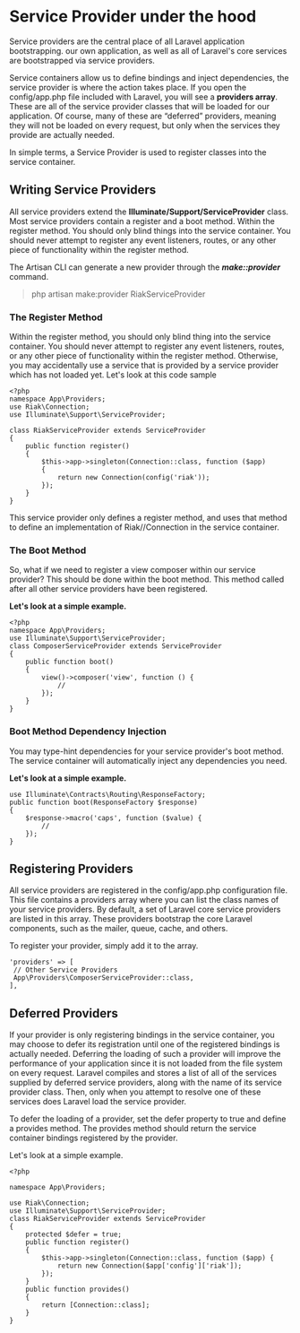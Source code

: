 # Service Provider under the hood

Service providers are the central place of all Laravel application bootstrapping. our own application, as well as all of Laravel's core services are bootstrapped via service providers.


Service containers allow us to define bindings and inject dependencies, the service provider is where the action takes place. If you open the config/app.php file included with Laravel, you will see a  **providers array**. These are all of the service provider classes that will be loaded for our application. Of course, many of these are “deferred” providers, meaning they will not be loaded on every request, but only when the services they provide are actually needed.

In simple terms, a Service Provider is used to register classes into the service container.

## Writing Service Providers

All service providers extend the **Illuminate/Support/ServiceProvider** class. Most service providers contain a register and a boot method. Within the register method. You should only blind things into the service container. You should never attempt to register any event listeners, routes, or any other piece of functionality within the register method.

The Artisan CLI can generate a new provider through the ***make::provider*** command.

> php artisan make:provider RiakServiceProvider

### The Register Method

Within the register method, you should only blind thing into the service container. You should never attempt to register any event listeners, routes, or any other piece of functionality within the register method. Otherwise, you may accidentally use a service that is provided by a service provider which has not loaded yet. Let's look at this code sample

```
<?php
namespace App\Providers;
use Riak\Connection;
use Illuminate\Support\ServiceProvider;

class RiakServiceProvider extends ServiceProvider
{
    public function register()
    {
        $this->app->singleton(Connection::class, function ($app)
        {
            return new Connection(config('riak'));
        });
    }
}
```
This service provider only defines a register method, and uses that method to define an implementation of Riak//Connection in the service container.

### The Boot Method
So, what if we need to register a view composer within our service provider? This should be done within the boot method. This method called after all other service providers have been registered.

**Let's look at a simple example.**
```
<?php
namespace App\Providers;
use Illuminate\Support\ServiceProvider;
class ComposerServiceProvider extends ServiceProvider
{
    public function boot()
    {
        view()->composer('view', function () {
            //
        });
    }
}
```
### Boot Method Dependency Injection
You may type-hint dependencies for your service provider's boot method. The service container will automatically inject any dependencies you need.

**Let's look at a simple example.**
```
use Illuminate\Contracts\Routing\ResponseFactory;
public function boot(ResponseFactory $response)
{
    $response->macro('caps', function ($value) {
        //
    });
}
```

## Registering Providers
All service providers are registered in the config/app.php configuration file. This file contains a providers array where you can list the class names of your service providers. By default, a set of Laravel core service providers are listed in this array. These providers bootstrap the core Laravel components, such as the mailer, queue, cache, and others.

To register your provider, simply add it to the array.
```
'providers' => [
 // Other Service Providers
 App\Providers\ComposerServiceProvider::class,
],
```
## Deferred Providers
If your provider is only registering bindings in the service container, you may choose to defer its registration until one of the registered bindings is actually needed. Deferring the loading of such a provider will improve the performance of your application since it is not loaded from the file system on every request. Laravel compiles and stores a list of all of the services supplied by deferred service providers, along with the name of its service provider class. Then, only when you attempt to resolve one of these services does Laravel load the service provider.

To defer the loading of a provider, set the defer property to true and define a provides method. The provides method should return the service container bindings registered by the provider.

Let's look at a simple example.
```
<?php

namespace App\Providers;

use Riak\Connection;
use Illuminate\Support\ServiceProvider;
class RiakServiceProvider extends ServiceProvider
{
    protected $defer = true;
    public function register()
    {
        $this->app->singleton(Connection::class, function ($app) {
            return new Connection($app['config']['riak']);
        });
    }
    public function provides()
    {
        return [Connection::class];
    }
}
```
